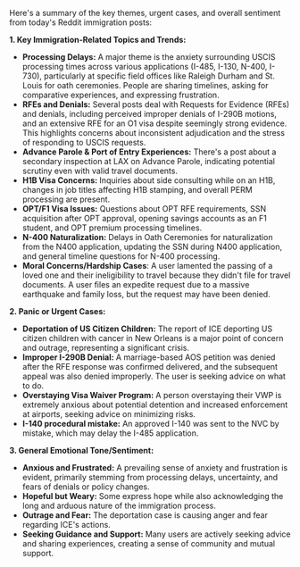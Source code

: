 Here's a summary of the key themes, urgent cases, and overall sentiment from today's Reddit immigration posts:

**1. Key Immigration-Related Topics and Trends:**

*   **Processing Delays:** A major theme is the anxiety surrounding USCIS processing times across various applications (I-485, I-130, N-400, I-730), particularly at specific field offices like Raleigh Durham and St. Louis for oath ceremonies. People are sharing timelines, asking for comparative experiences, and expressing frustration.
*   **RFEs and Denials:** Several posts deal with Requests for Evidence (RFEs) and denials, including perceived improper denials of I-290B motions, and an extensive RFE for an O1 visa despite seemingly strong evidence. This highlights concerns about inconsistent adjudication and the stress of responding to USCIS requests.
*   **Advance Parole & Port of Entry Experiences:** There's a post about a secondary inspection at LAX on Advance Parole, indicating potential scrutiny even with valid travel documents.
*   **H1B Visa Concerns:** Inquiries about side consulting while on an H1B, changes in job titles affecting H1B stamping, and overall PERM processing are present.
*   **OPT/F1 Visa Issues:** Questions about OPT RFE requirements, SSN acquisition after OPT approval, opening savings accounts as an F1 student, and OPT premium processing timelines.
*   **N-400 Naturalization:** Delays in Oath Ceremonies for naturalization from the N400 application, updating the SSN during N400 application, and general timeline questions for N-400 processing.
*   **Moral Concerns/Hardship Cases**: A user lamented the passing of a loved one and their ineligibility to travel because they didn't file for travel documents. A user files an expedite request due to a massive earthquake and family loss, but the request may have been denied.

**2. Panic or Urgent Cases:**

*   **Deportation of US Citizen Children:** The report of ICE deporting US citizen children with cancer in New Orleans is a major point of concern and outrage, representing a significant crisis.
*   **Improper I-290B Denial:** A marriage-based AOS petition was denied after the RFE response was confirmed delivered, and the subsequent appeal was also denied improperly. The user is seeking advice on what to do.
*   **Overstaying Visa Waiver Program:** A person overstaying their VWP is extremely anxious about potential detention and increased enforcement at airports, seeking advice on minimizing risks.
*   **I-140 procedural mistake:** An approved I-140 was sent to the NVC by mistake, which may delay the I-485 application.

**3. General Emotional Tone/Sentiment:**

*   **Anxious and Frustrated:** A prevailing sense of anxiety and frustration is evident, primarily stemming from processing delays, uncertainty, and fears of denials or policy changes.
*   **Hopeful but Weary:** Some express hope while also acknowledging the long and arduous nature of the immigration process.
*   **Outrage and Fear:** The deportation case is causing anger and fear regarding ICE's actions.
*   **Seeking Guidance and Support:** Many users are actively seeking advice and sharing experiences, creating a sense of community and mutual support.

